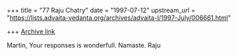 +++
title = "77 Raju Chatry"
date = "1997-07-12"
upstream_url = "https://lists.advaita-vedanta.org/archives/advaita-l/1997-July/006661.html"

+++
[Archive link](https://lists.advaita-vedanta.org/archives/advaita-l/1997-July/006661.html)

Martin, Your responses is wonderfull. Namaste. Raju


